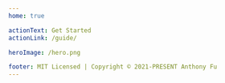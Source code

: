 ```yaml
---
home: true

actionText: Get Started
actionLink: /guide/

heroImage: /hero.png

footer: MIT Licensed | Copyright © 2021-PRESENT Anthony Fu
---
```

